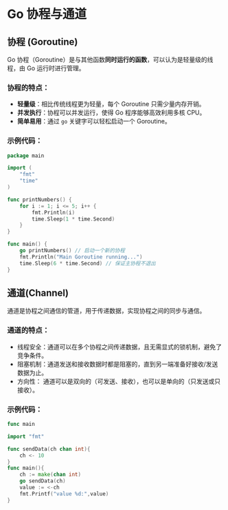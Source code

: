 # Go 协程与通道

## 协程 (Goroutine)

Go 协程（Goroutine）是与其他函数**同时运行的函数**，可以认为是轻量级的线程，由 Go 运行时进行管理。

### 协程的特点：
- **轻量级**：相比传统线程更为轻量，每个 Goroutine 只需少量内存开销。
- **并发执行**：协程可以并发运行，使得 Go 程序能够高效利用多核 CPU。
- **简单易用**：通过 `go` 关键字可以轻松启动一个 Goroutine。

### 示例代码：
```go
package main

import (
	"fmt"
	"time"
)

func printNumbers() {
	for i := 1; i <= 5; i++ {
		fmt.Println(i)
		time.Sleep(1 * time.Second)
	}
}

func main() {
	go printNumbers() // 启动一个新的协程
	fmt.Println("Main Goroutine running...")
	time.Sleep(6 * time.Second) // 保证主协程不退出
}
```


## 通道(Channel)

通道是协程之间通信的管道，用于传递数据，实现协程之间的同步与通信。

### 通道的特点：
- 线程安全：通道可以在多个协程之间传递数据，且无需显式的锁机制，避免了竞争条件。
- 阻塞机制：通道发送和接收数据时都是阻塞的，直到另一端准备好接收/发送数据为止。
- 方向性：  通道可以是双向的（可发送、接收），也可以是单向的（只发送或只接收）。

### 示例代码：
``` go
func main 

import "fmt"

func sendData(ch chan int){
	ch <- 10
}
func main(){
	ch := make(chan int)
	go sendData(ch)
	value := <-ch 
	fmt.Printf("value %d:",value)
}

```